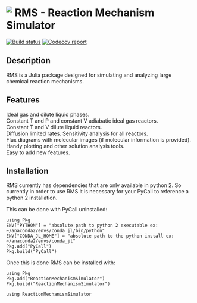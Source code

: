 # <img align="top" src="https://raw.githubusercontent.com/ReactionMechanismSimulator.jl/logos/rmg-logo-small.png"> RMS - Reaction Mechanism Simulator

[![Build status](https://img.shields.io/travis/mjohnson541/ReactionMechanismSimulator.jl/master.svg)](https://travis-ci.org/mjohnson541/ReactionMechanismSimulator.jl)
[![Codecov report](https://img.shields.io/codecov/c/github/mjohnson541/ReactionMechanismSimulator.jl/master.svg)](https://codecov.io/gh/mjohnson541/ReactionMechanismSimulator.jl)

## Description
RMS is a Julia package designed for simulating and analyzing large chemical reaction mechanisms.  

## Features
Ideal gas and dilute liquid phases.  
Constant T and P and constant V adiabatic ideal gas reactors.  
Constant T and V dilute liquid reactors.  
Diffusion limited rates.
Sensitivity analysis for all reactors.  
Flux diagrams with molecular images (if molecular information is provided).  
Handy plotting and other solution analysis tools.  
Easy to add new features.  

## Installation

RMS currently has dependencies that are only available in python 2.  So currently in order to use RMS it is necessary for your PyCall to reference a python 2 installation.  

This can be done with PyCall uninstalled:  
```
using Pkg
ENV["PYTHON"] = "absolute path to python 2 executable ex:  ~/anaconda2/envs/conda_jl/bin/python"
ENV["CONDA_JL_HOME"] = "absolute path to the python install ex:  ~/anaconda2/envs/conda_jl"
Pkg.add("PyCall")
Pkg.build("PyCall")
```

Once this is done RMS can be installed with:
```
using Pkg
Pkg.add("ReactionMechanismSimulator")
Pkg.build("ReactionMechanismSimulator")

using ReactionMechanismSimulator
```
